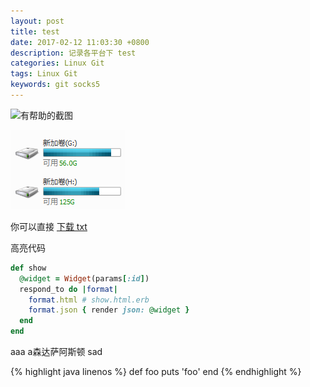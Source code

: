 ```yaml
---
layout: post
title: test
date: 2017-02-12 11:03:30 +0800
description: 记录各平台下 test
categories: Linux Git
tags: Linux Git
keywords: git socks5
---
```



![有帮助的截图](https://www.zybuluo.com/static/img/logo.png)

![截图](/assets/2017-02-12-test/01.png)

你可以直接 [下载 txt](/downloads/2017-02-12-test/abc.txt)


高亮代码

``` ruby
def show
  @widget = Widget(params[:id])
  respond_to do |format|
    format.html # show.html.erb
    format.json { render json: @widget }
  end
end
```


aaa
a森达萨阿斯顿
sad

{% highlight java linenos %}
def foo
  puts 'foo'
end
{% endhighlight %}

